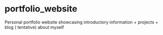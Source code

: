 # portfolio_website
Personal portfolio website showcasing introductory information + projects + blog ( tentative) about myself

